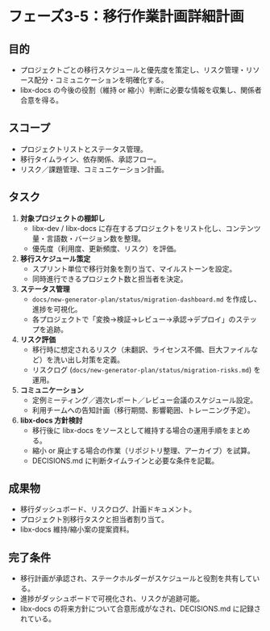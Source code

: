 # フェーズ3-5：移行作業計画詳細計画

## 目的
- プロジェクトごとの移行スケジュールと優先度を策定し、リスク管理・リソース配分・コミュニケーションを明確化する。
- libx-docs の今後の役割（維持 or 縮小）判断に必要な情報を収集し、関係者合意を得る。

## スコープ
- プロジェクトリストとステータス管理。  
- 移行タイムライン、依存関係、承認フロー。  
- リスク／課題管理、コミュニケーション計画。

## タスク
1. **対象プロジェクトの棚卸し**
   - libx-dev / libx-docs に存在するプロジェクトをリスト化し、コンテンツ量・言語数・バージョン数を整理。  
   - 優先度（利用度、更新頻度、リスク）を評価。
2. **移行スケジュール策定**
   - スプリント単位で移行対象を割り当て、マイルストーンを設定。  
   - 同時進行できるプロジェクト数と担当者を決定。
3. **ステータス管理**
   - `docs/new-generator-plan/status/migration-dashboard.md` を作成し、進捗を可視化。  
   - 各プロジェクトで「変換→検証→レビュー→承認→デプロイ」のステップを追跡。
4. **リスク評価**
   - 移行時に想定されるリスク（未翻訳、ライセンス不備、巨大ファイルなど）を洗い出し対策を定義。  
   - リスクログ (`docs/new-generator-plan/status/migration-risks.md`) を運用。
5. **コミュニケーション**
   - 定例ミーティング／週次レポート／レビュー会議のスケジュール設定。  
   - 利用チームへの告知計画（移行期間、影響範囲、トレーニング予定）。
6. **libx-docs 方針検討**
   - 移行後に libx-docs をソースとして維持する場合の運用手順をまとめる。  
   - 縮小 or 廃止する場合の作業（リポジトリ整理、アーカイブ）を試算。  
   - DECISIONS.md に判断タイムラインと必要な条件を記載。

## 成果物
- 移行ダッシュボード、リスクログ、計画ドキュメント。  
- プロジェクト別移行タスクと担当者割り当て。  
- libx-docs 維持/縮小案の提案資料。

## 完了条件
- 移行計画が承認され、ステークホルダーがスケジュールと役割を共有している。  
- 進捗がダッシュボードで可視化され、リスクが追跡可能。  
- libx-docs の将来方針について合意形成がなされ、DECISIONS.md に記録されている。
